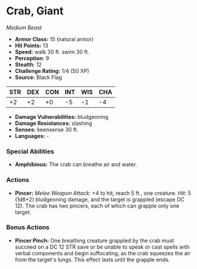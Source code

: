 # Crab, Giant

*Medium* *Beast*

- **Armor Class:** 15 (natural armor)
- **Hit Points:** 13 
- **Speed:** walk 30 ft. swim 30 ft.
- **Perception**: 9
- **Stealth**: 12
- **Challenge Rating:** 1/4 (50 XP)
- **Source:** Black Flag

| STR | DEX | CON | INT | WIS | CHA |
| --- | --- | --- | --- | --- | --- |
| +2 | +2 | +0 | -5 | -1 | -4 |

- **Damage Vulnerabilities:** bludgeoning
- **Damage Resistances:** slashing
- **Senses:** keensense 30 ft.
- **Languages:** -

### Special Abilities

- **Amphibious:** The crab can breathe air and water.

### Actions

- **Pincer:** _Melee Weapon Attack:_ +4 to hit, reach 5 ft., one creature. _Hit:_ 5 (1d6+2) bludgeoning damage, and the target is grappled (escape DC 12). The crab has two pincers, each of which can grapple only one target.

### Bonus Actions

- **Pincer Pinch:** One breathing creature grappled by the crab must succeed on a DC 12 STR save or be unable to speak or cast spells with verbal components and begin suffocating, as the crab squeezes the air from the target's lungs. This effect lasts until the grapple ends.
